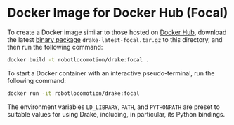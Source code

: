 # Docker Image for Docker Hub (Focal)

To create a Docker image similar to those hosted on
[Docker Hub](https://hub.docker.com/r/robotlocomotion/drake), download the
latest [binary package](https://drake.mit.edu/from_binary.html)
`drake-latest-focal.tar.gz` to this directory, and then run the following
command:

```bash
docker build -t robotlocomotion/drake:focal .
```

To start a Docker container with an interactive pseudo-terminal, run the
following command:

```bash
docker run -it robotlocomotion/drake:focal
```

The environment variables `LD_LIBRARY`, `PATH`, and `PYTHONPATH` are preset to
suitable values for using Drake, including, in particular, its Python
bindings.
